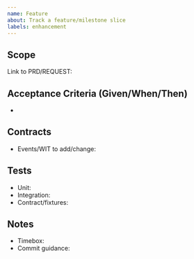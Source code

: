 ```yaml
---
name: Feature
about: Track a feature/milestone slice
labels: enhancement
---
```


## Scope
Link to PRD/REQUEST:

## Acceptance Criteria (Given/When/Then)
-

## Contracts
- Events/WIT to add/change:

## Tests
- Unit:
- Integration:
- Contract/fixtures:

## Notes
- Timebox:
- Commit guidance:

